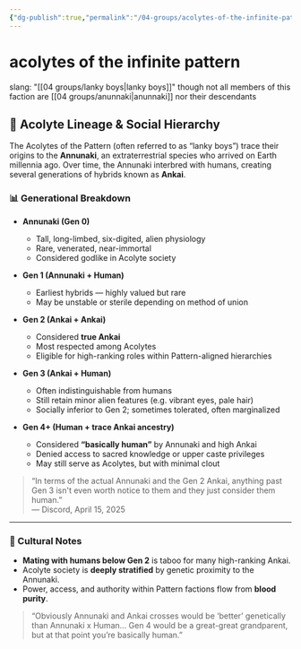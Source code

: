 ```yaml
---
{"dg-publish":true,"permalink":"/04-groups/acolytes-of-the-infinite-pattern/","created":"2024-10-25T12:35:50.715-05:00","updated":"2025-10-25T22:59:05.609-05:00"}
---
```


# acolytes of the infinite pattern
slang: "[[04 groups/lanky boys\|lanky boys]]" though not all members of this faction are [[04 groups/anunnaki\|anunnaki]] nor their descendants

## 🧬 Acolyte Lineage & Social Hierarchy

The Acolytes of the Pattern (often referred to as “lanky boys”) trace their origins to the **Annunaki**, an extraterrestrial species who arrived on Earth millennia ago. Over time, the Annunaki interbred with humans, creating several generations of hybrids known as **Ankai**.

### 📊 Generational Breakdown

- **Annunaki (Gen 0)**  
  - Tall, long-limbed, six-digited, alien physiology  
  - Rare, venerated, near-immortal  
  - Considered godlike in Acolyte society

- **Gen 1 (Annunaki + Human)**  
  - Earliest hybrids — highly valued but rare  
  - May be unstable or sterile depending on method of union

- **Gen 2 (Ankai + Ankai)**  
  - Considered **true Ankai**  
  - Most respected among Acolytes  
  - Eligible for high-ranking roles within Pattern-aligned hierarchies

- **Gen 3 (Ankai + Human)**  
  - Often indistinguishable from humans  
  - Still retain minor alien features (e.g. vibrant eyes, pale hair)  
  - Socially inferior to Gen 2; sometimes tolerated, often marginalized

- **Gen 4+ (Human + trace Ankai ancestry)**  
  - Considered **“basically human”** by Annunaki and high Ankai  
  - Denied access to sacred knowledge or upper caste privileges  
  - May still serve as Acolytes, but with minimal clout

> “In terms of the actual Annunaki and the Gen 2 Ankai, anything past Gen 3 isn't even worth notice to them and they just consider them human.”  
> — Discord, April 15, 2025

---

### 🧠 Cultural Notes

- **Mating with humans below Gen 2** is taboo for many high-ranking Ankai.  
- Acolyte society is **deeply stratified** by genetic proximity to the Annunaki.  
- Power, access, and authority within Pattern factions flow from **blood purity**.

> “Obviously Annunaki and Ankai crosses would be ‘better’ genetically than Annunaki x Human… Gen 4 would be a great-great grandparent, but at that point you’re basically human.”
